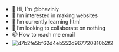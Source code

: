 - 👋 Hi, I’m @bhaviniy
- 👀 I’m interested in making websites
- 🌱 I’m currently learning html
- 💞️ I’m looking to collaborate on nothing
- 📫 How to reach me email
- ![d7b2fe5bf62d4eb552d967720810b2f2](https://user-images.githubusercontent.com/114132515/191668187-bfda9e81-bac1-49aa-a10f-adaae662f03d.jpg)
<!---
bhaviniy/bhaviniy is a ✨ special ✨ repository because its `README.md` (this file) appears on your GitHub profile.
You can click the Preview link to take a look at your changes.
--->
